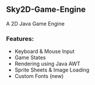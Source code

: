 ## Sky2D-Game-Engine
A 2D Java Game Engine 

### Features:
- Keyboard & Mouse Input
- Game States
- Rendering using Java AWT
- Sprite Sheets & Image Loading
- Custom Fonts (new)
